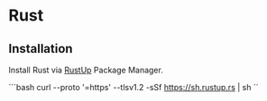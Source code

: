 # Rust

## Installation 

Install Rust via [RustUp](rust-lang.org/tools/install) Package Manager.

´´´bash
curl --proto '=https' --tlsv1.2 -sSf https://sh.rustup.rs | sh
´´
